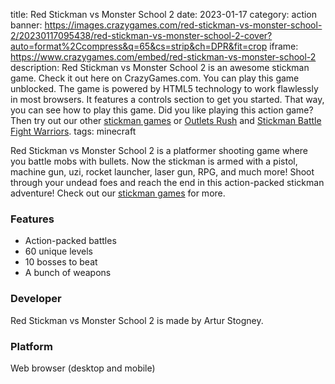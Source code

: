 title: Red Stickman vs Monster School 2
date: 2023-01-17
category: action
banner: https://images.crazygames.com/red-stickman-vs-monster-school-2/20230117095438/red-stickman-vs-monster-school-2-cover?auto=format%2Ccompress&q=65&cs=strip&ch=DPR&fit=crop
iframe: https://www.crazygames.com/embed/red-stickman-vs-monster-school-2
description: Red Stickman vs Monster School 2 is an awesome stickman game. Check it out here on CrazyGames.com. You can play this game unblocked. The game is powered by HTML5 technology to work flawlessly in most browsers. It features a controls section to get you started. That way, you can see how to play this game. Did you like playing this action game? Then try out our other <a href='https://www.crazygames.com/t/stick' target='_blank'>stickman games</a> or <a href='https://www.crazygames.com/game/outlets-rush' target='_blank'>Outlets Rush</a> and <a href='https://www.crazygames.com/game/stickman-supreme-duelist-2' target='_blank'>Stickman Battle Fight Warriors</a>.
tags: minecraft

<p>Red Stickman vs Monster School 2 is a platformer shooting game where you battle mobs with bullets. Now the stickman is armed with a pistol, machine gun, uzi, rocket launcher, laser gun, RPG, and much more! Shoot through your undead foes and reach the end in this action-packed stickman adventure! Check out our <a target="_blank" href="https://www.crazygames.com/t/stick">stickman games</a> for more.


<h3>Features</h3>
<ul>
    <li>Action-packed battles</li>
    <li>60 unique levels</li>
    <li>10 bosses to beat</li>
    <li>A bunch of weapons</li>
</ul>
<h3>Developer</h3>
<p>Red Stickman vs Monster School 2 is made by Artur Stogney.</p>
<h3>Platform</h3>
<p>Web browser (desktop and mobile)</p>
        